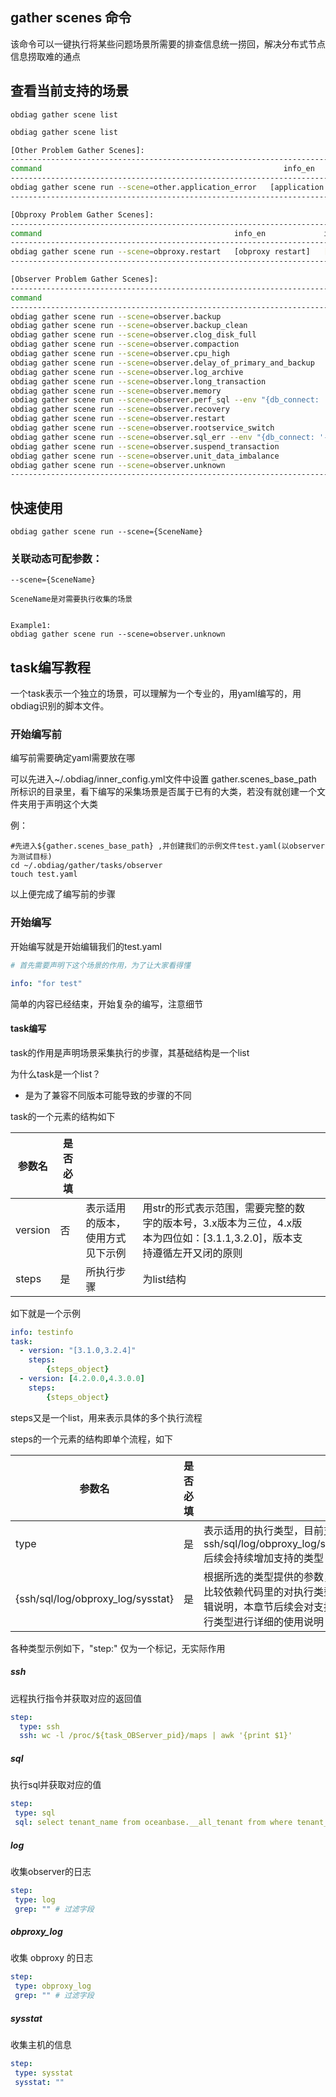 ## gather scenes 命令

该命令可以一键执行将某些问题场景所需要的排查信息统一捞回，解决分布式节点信息捞取难的通点

## 查看当前支持的场景

```shell script
obdiag gather scene list
```

```bash
obdiag gather scene list

[Other Problem Gather Scenes]:
------------------------------------------------------------------------------------------
command                                                      info_en               info_cn
------------------------------------------------------------------------------------------
obdiag gather scene run --scene=other.application_error   [application error]   [应用报错问题]
------------------------------------------------------------------------------------------

[Obproxy Problem Gather Scenes]:
----------------------------------------------------------------------------------
command                                           info_en             info_cn
----------------------------------------------------------------------------------
obdiag gather scene run --scene=obproxy.restart   [obproxy restart]   [obproxy无故重启]
----------------------------------------------------------------------------------

[Observer Problem Gather Scenes]:
-----------------------------------------------------------------------------------------------------------------------------------------------------------------------
command                                                                                                              info_en                         info_cn
-----------------------------------------------------------------------------------------------------------------------------------------------------------------------
obdiag gather scene run --scene=observer.backup                                                                      [backup problem]                [数据备份问题]
obdiag gather scene run --scene=observer.backup_clean                                                                [backup clean]                  [备份清理问题]
obdiag gather scene run --scene=observer.clog_disk_full                                                              [clog disk full]                [clog盘满]
obdiag gather scene run --scene=observer.compaction                                                                  [compaction]                    [合并问题]
obdiag gather scene run --scene=observer.cpu_high                                                                    [High CPU]                      [CPU高]
obdiag gather scene run --scene=observer.delay_of_primary_and_backup                                                 [delay of primary and backup]   [主备库延迟]
obdiag gather scene run --scene=observer.log_archive                                                                 [log archive]                   [日志归档问题]
obdiag gather scene run --scene=observer.long_transaction                                                            [long transaction]              [长事务]
obdiag gather scene run --scene=observer.memory                                                                      [memory problem]                [内存问题]
obdiag gather scene run --scene=observer.perf_sql --env "{db_connect: '-hxx -Pxx -uxx -pxx -Dxx', trace_id: 'xx'}"   [SQL performance problem]       [SQL性能问题]
obdiag gather scene run --scene=observer.recovery                                                                    [recovery]                      [数据恢复问题]
obdiag gather scene run --scene=observer.restart                                                                     [restart]                       [observer无故重启]
obdiag gather scene run --scene=observer.rootservice_switch                                                               [rootservice switch]            [有主改选或者无主选举的切主]
obdiag gather scene run --scene=observer.sql_err --env "{db_connect: '-hxx -Pxx -uxx -pxx -Dxx', trace_id: 'xx'}"    [SQL execution error]           [SQL 执行出错]
obdiag gather scene run --scene=observer.suspend_transaction                                                         [suspend transaction]           [悬挂事务]
obdiag gather scene run --scene=observer.unit_data_imbalance                                                         [unit data imbalance]           [unit迁移/缩小 副本不均衡问题]
obdiag gather scene run --scene=observer.unknown                                                                     [unknown problem]               [未能明确问题的场景]
-----------------------------------------------------------------------------------------------------------------------------------------------------------------------
```

## 快速使用

```shell script
obdiag gather scene run --scene={SceneName}
```
### 关联动态可配参数：
```shell script
--scene={SceneName}

SceneName是对需要执行收集的场景


Example1:
obdiag gather scene run --scene=observer.unknown
```


## task编写教程
一个task表示一个独立的场景，可以理解为一个专业的，用yaml编写的，用obdiag识别的脚本文件。

### 开始编写前
编写前需要确定yaml需要放在哪

可以先进入~/.obdiag/inner_config.yml文件中设置 gather.scenes_base_path 所标识的目录里，看下编写的采集场景是否属于已有的大类，若没有就创建一个文件夹用于声明这个大类

例：


```ssh script
#先进入${gather.scenes_base_path} ,并创建我们的示例文件test.yaml(以observer为测试目标)
cd ~/.obdiag/gather/tasks/observer
touch test.yaml
```

以上便完成了编写前的步骤


### 开始编写
开始编写就是开始编辑我们的test.yaml

```yaml script
# 首先需要声明下这个场景的作用，为了让大家看得懂

info: "for test"
```
简单的内容已经结束，开始复杂的编写，注意细节

#### task编写

task的作用是声明场景采集执行的步骤，其基础结构是一个list




为什么task是一个list？
- 是为了兼容不同版本可能导致的步骤的不同

task的一个元素的结构如下

| 参数名     | 是否必填 |  |                                                          |  |
|---------| --- | --- |----------------------------------------------------------| --- |
| version | 否 | 表示适用的版本，使用方式见下示例 | 用str的形式表示范围，需要完整的数字的版本号，3.x版本为三位，4.x版本为四位如：[3.1.1,3.2.0]，版本支持遵循左开又闭的原则 |  |
| steps    | 是 | 所执行步骤 | 为list结构                                                  |  |

如下就是一个示例

```yaml script
info: testinfo
task:
  - version: "[3.1.0,3.2.4]"
    steps:
    	{steps_object}
  - version: [4.2.0.0,4.3.0.0]
    steps:
    	{steps_object}
 ```
steps又是一个list，用来表示具体的多个执行流程

steps的一个元素的结构即单个流程，如下

| 参数名       | 是否必填 |                                                                               |
|-----------|------|-------------------------------------------------------------------------------|
| type      | 是    | 表示适用的执行类型，目前支持 ssh/sql/log/obproxy_log/sysstat, 后续会持续增加支持的类型                       |
| {ssh/sql/log/obproxy_log/sysstat} | 是    | 根据所选的类型提供的参数，这块比较依赖代码里的对执行类型的逻辑说明，本章节后续会对支持的进行类型进行详细的使用说明                     |
各种类型示例如下，"step:" 仅为一个标记，无实际作用


##### ssh
远程执行指令并获取对应的返回值
```yaml
step:
  type: ssh
  ssh: wc -l /proc/${task_OBServer_pid}/maps | awk '{print $1}'

```
##### sql
执行sql并获取对应的值
```yaml
step:
 type: sql
 sql: select tenant_name from oceanbase.__all_tenant from where tenant_id=${taskTenantId};
```

##### log
收集observer的日志
```yaml
step:
 type: log
 grep: "" # 过滤字段
```

##### obproxy_log
收集 obproxy 的日志
```yaml
step:
 type: obproxy_log
 grep: "" # 过滤字段
```

##### sysstat
收集主机的信息
```yaml
step:
 type: sysstat
 sysstat: ""
```